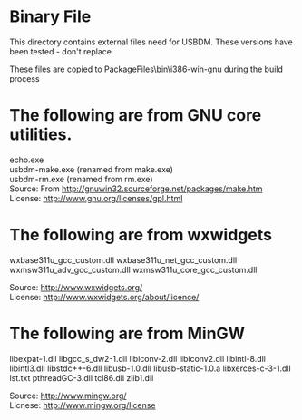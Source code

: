 Binary File
===

This directory contains external files need for USBDM.
These versions have been tested - don't replace

These files are copied to PackageFiles\bin\i386-win-gnu during the build process


The following are from GNU core utilities.  
==
echo.exe  
usbdm-make.exe (renamed from make.exe)  
usbdm-rm.exe (renamed from rm.exe)   
Source: From http://gnuwin32.sourceforge.net/packages/make.htm  
License: http://www.gnu.org/licenses/gpl.html  

The following are from wxwidgets 
==
wxbase311u_gcc_custom.dll
wxbase311u_net_gcc_custom.dll
wxmsw311u_adv_gcc_custom.dll
wxmsw311u_core_gcc_custom.dll

Source: http://www.wxwidgets.org/  
License: http://www.wxwidgets.org/about/licence/  

The following are from MinGW 
==
libexpat-1.dll
libgcc_s_dw2-1.dll
libiconv-2.dll
libiconv2.dll
libintl-8.dll
libintl3.dll
libstdc++-6.dll
libusb-1.0.dll
libusb-static-1.0.a
libxerces-c-3-1.dll
lst.txt
pthreadGC-3.dll
tcl86.dll
zlib1.dll

Source: http://www.mingw.org/  
Licnese: http://www.mingw.org/license  
